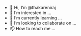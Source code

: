 - 👋 Hi, I’m @thakareniraj
- 👀 I’m interested in ...
- 🌱 I’m currently learning ...
- 💞️ I’m looking to collaborate on ...
- 📫 How to reach me ...

<!---
thakareniraj/thakareniraj is a ✨ special ✨ repository because its `README.md` (this file) appears on your GitHub profile.
You can click the Preview link to take a look at your changes.
--->
